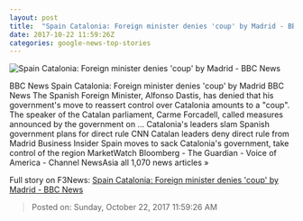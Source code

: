 ```yaml
---
layout: post
title:  "Spain Catalonia: Foreign minister denies 'coup' by Madrid - BBC News"
date: 2017-10-22 11:59:26Z
categories: google-news-top-stories
---
```


![Spain Catalonia: Foreign minister denies 'coup' by Madrid - BBC News](https://ichef.bbci.co.uk/images/ic/1024x576/p05klykn.jpg)

BBC News Spain Catalonia: Foreign minister denies 'coup' by Madrid BBC News The Spanish Foreign Minister, Alfonso Dastis, has denied that his government's move to reassert control over Catalonia amounts to a "coup". The speaker of the Catalan parliament, Carme Forcadell, called measures announced by the government on ... Catalonia's leaders slam Spanish government plans for direct rule CNN Catalan leaders deny direct rule from Madrid Business Insider Spain moves to sack Catalonia's government, take control of the region MarketWatch Bloomberg - The Guardian - Voice of America - Channel NewsAsia all 1,070 news articles »


Full story on F3News: [Spain Catalonia: Foreign minister denies 'coup' by Madrid - BBC News](http://www.f3nws.com/n/2zJpkB)

> Posted on: Sunday, October 22, 2017 11:59:26 AM
